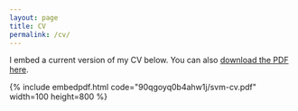 ```yaml
---
layout: page
title: CV
permalink: /cv/
---
```


I embed a current version of my CV below. You can also [download the PDF here](https://www.dropbox.com/s/9dkfzuormfb9h5m/svm-cv.pdf?dl=0).

{% include embedpdf.html code="90qgoyq0b4ahw1j/svm-cv.pdf" width=100 height=800 %}

